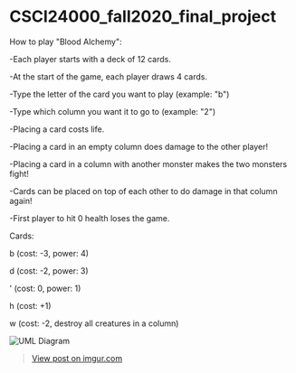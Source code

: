 # CSCI24000_fall2020_final_project


How to play "Blood Alchemy":

-Each player starts with a deck of 12 cards.

-At the start of the game, each player draws 4 cards.

-Type the letter of the card you want to play (example: "b")

-Type which column you want it to go to (example: "2")

-Placing a card costs life.

-Placing a card in an empty column does damage to the other player!

-Placing a card in a column with another monster makes the two monsters fight!

-Cards can be placed on top of each other to do damage in that column again!

-First player to hit 0 health loses the game.

Cards:

b (cost: -3, power: 4)

d (cost: -2, power: 3)

' (cost: 0, power: 1)

h (cost: +1)

w (cost: -2, destroy all creatures in a column)

![UML Diagram](https://imgur.com/9ccxwRa)
<blockquote class="imgur-embed-pub" lang="en" data-id="9ccxwRa"><a href="https://imgur.com/9ccxwRa">View post on imgur.com</a></blockquote><script async src="//s.imgur.com/min/embed.js" charset="utf-8"></script>
